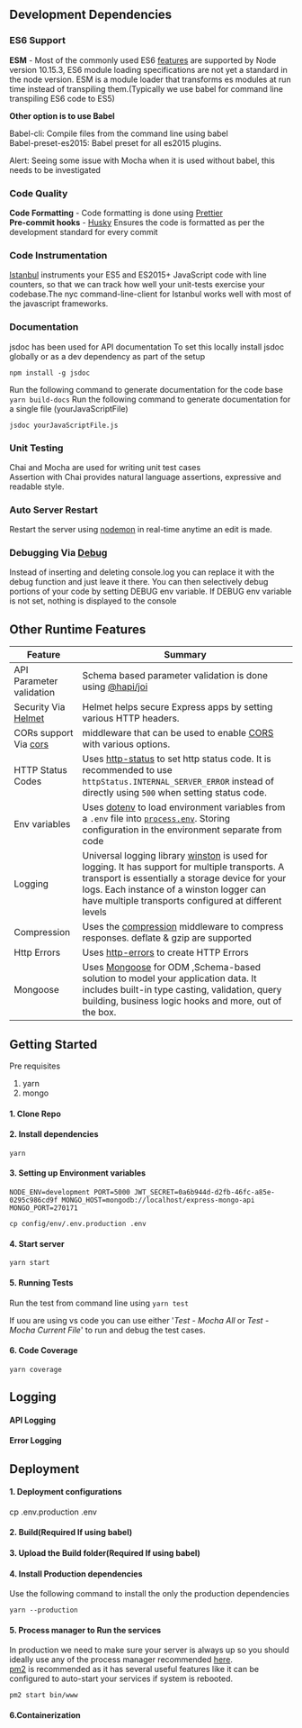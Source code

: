 ## Development Dependencies

### ES6 Support

**ESM** - Most of the commonly used ES6 [features](https://node.green/) are supported by Node version 10.15.3, ES6 module loading specifications are not yet a standard in the node version. ESM is a module loader that transforms es modules at run time instead of transpiling them.(Typically we use babel for command line transpiling ES6 code to ES5)

**Other option is to use Babel**

Babel-cli: Compile files from the command line using babel  
Babel-preset-es2015: Babel preset for all es2015 plugins.

Alert: Seeing some issue with Mocha when it is used without babel, this needs to be investigated

### Code Quality

**Code Formatting** - Code formatting is done using [Prettier](https://prettier.io/)  
**Pre-commit hooks** - [Husky](https://github.com/typicode/husky#readme) Ensures the code is formatted as per the development standard for every commit

### Code Instrumentation

[Istanbul](https://github.com/istanbuljs/nyc#readme) instruments your ES5 and ES2015+ JavaScript code with line counters, so that we can track how well your unit-tests exercise your codebase.The nyc command-line-client for Istanbul works well with most of the javascript frameworks.

### Documentation

jsdoc has been used for API documentation
To set this locally install jsdoc globally or as a dev dependency as part of the setup

`npm install -g jsdoc`

Run the following command to generate documentation for the code base
`yarn build-docs`
Run the following command to generate documentation for a single file (yourJavaScriptFile)

`jsdoc yourJavaScriptFile.js`

### Unit Testing

Chai and Mocha are used for writing unit test cases  
Assertion with Chai provides natural language assertions, expressive and readable style.

### Auto Server Restart

Restart the server using [nodemon](https://github.com/remy/nodemon) in real-time anytime an edit is made.

### Debugging Via [Debug](https://www.npmjs.com/package/debug)

Instead of inserting and deleting console.log you can replace it with the debug function and just leave it there. You can then selectively debug portions of your code by setting DEBUG env variable. If DEBUG env variable is not set, nothing is displayed to the console

## Other Runtime Features

| Feature                                                           | Summary                                                                                                                                                                                                                                                                                          |
| ----------------------------------------------------------------- | ------------------------------------------------------------------------------------------------------------------------------------------------------------------------------------------------------------------------------------------------------------------------------------------------ |
| API Parameter validation                                          | Schema based parameter validation is done using [@hapi/joi ](https://www.npmjs.com/package/@hapi/joi)                                                                                                                                                                                            |
| Security Via [Helmet](https://helmetjs.github.io/)                | Helmet helps secure Express apps by setting various HTTP headers.                                                                                                                                                                                                                                |
| CORs support Via [cors](https://github.com/expressjs/cors#readme) | middleware that can be used to enable [CORS](http://en.wikipedia.org/wiki/Cross-origin_resource_sharing) with various options.                                                                                                                                                                   |
| HTTP Status Codes                                                 | Uses [http-status](https://www.npmjs.com/package/http-status) to set http status code. It is recommended to use `httpStatus.INTERNAL_SERVER_ERROR` instead of directly using `500` when setting status code.                                                                                     |
| Env variables                                                     | Uses [dotenv](https://www.npmjs.com/package/dotenv) to load environment variables from a `.env` file into [`process.env`](https://nodejs.org/docs/latest/api/process.html#process_process_env). Storing configuration in the environment separate from code                                      |
| Logging                                                           | Universal logging library [winston](https://www.npmjs.com/package/winston) is used for logging. It has support for multiple transports. A transport is essentially a storage device for your logs. Each instance of a winston logger can have multiple transports configured at different levels |
| Compression                                                       | Uses the [compression](https://github.com/expressjs/compression#readme) middleware to compress responses. deflate & gzip are supported                                                                                                                                                           |
| Http Errors                                                       | Uses [http-errors](https://github.com/jshttp/http-errors#readme) to create HTTP Errors                                                                                                                                                                                                           |
| Mongoose                                                          | Uses [Mongoose](https://mongoosejs.com/) for ODM ,Schema-based solution to model your application data. It includes built-in type casting, validation, query building, business logic hooks and more, out of the box.                                                                            |

## Getting Started

Pre requisites

1.  yarn
2.  mongo

#### 1. Clone Repo

#### 2. Install dependencies

`yarn`

#### 3. Setting up Environment variables

`NODE_ENV=development PORT=5000 JWT_SECRET=0a6b944d-d2fb-46fc-a85e-0295c986cd9f MONGO_HOST=mongodb://localhost/express-mongo-api MONGO_PORT=270171`

`cp config/env/.env.production .env`

#### 4. Start server

`yarn start`

#### 5. Running Tests

Run the test from command line using
`yarn test`

If uou are using vs code you can use either '_Test - Mocha All_ or _Test - Mocha Current File_' to run and debug the test cases.

#### 6. Code Coverage

`yarn coverage`

## Logging

#### API Logging

#### Error Logging

## Deployment

#### 1. Deployment configurations

cp .env.production .env

#### 2. Build(Required If using babel)

#### 3. Upload the Build folder(Required If using babel)

#### 4. Install Production dependencies

Use the following command to install the only the production dependencies

`yarn --production`

#### 5. Process manager to Run the services

In production we need to make sure your server is always up so you should ideally use any of the process manager recommended [here](http://expressjs.com/en/advanced/pm.html). [pm2](http://pm2.keymetrics.io/) is recommended as it has several useful features like it can be configured to auto-start your services if system is rebooted.

`pm2 start bin/www`

#### 6.Containerization
